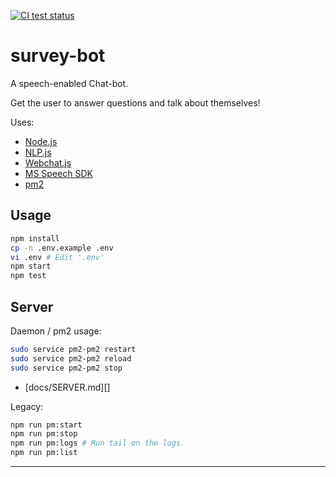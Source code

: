 
[![CI test status][gh-badge]][gh-link]

# survey-bot

A speech-enabled Chat-bot.

Get the user to answer questions and talk about themselves!

Uses:

* [Node.js][]
* [NLP.js][]
* [Webchat.js][]
* [MS Speech SDK][speech-sdk]
* [pm2][]

## Usage

```sh
npm install
cp -n .env.example .env
vi .env # Edit '.env'
npm start
npm test
```

## Server

Daemon / pm2 usage:

```sh
sudo service pm2-pm2 restart
sudo service pm2-pm2 reload
sudo service pm2-pm2 stop
```

* [docs/SERVER.md][]

Legacy:

```sh
npm run pm:start
npm run pm:stop
npm run pm:logs # Run tail on the logs.
npm run pm:list
```

---
<!-- © 2021 Nick Freear. -->

[node.js]: https://nodejs.org/
  "Node.js® is a JavaScript runtime built on Chrome's V8 JavaScript engine."
[nlp.js]: https://github.com/axa-group/nlp.js
  "'NLP.js' is a general natural language utility for Node.js"
[webchat.js]: https://github.com/microsoft/BotFramework-WebChat/releases/tag/v4.13.0
  "Bot Framework Web Chat Javascript component"
[speech-sdk]: https://github.com/microsoft/cognitive-services-speech-sdk-js
  "Microsoft Cognitive Services Speech SDK for JavaScript"
[speech-cdn]: https://jsdelivr.com/package/npm/microsoft-cognitiveservices-speech-sdk?path=distrib%2Fbrowser
[speech-raw]: https://aka.ms/csspeech/jsbrowserpackageraw
  "Via: github.com/Azure-Samples/cognitive-services-speech-sdk/.."
[pm2]: https://pm2.keymetrics.io/docs/usage/process-management/
  "PM2 is a daemon process manager that will help you manage and keep your application online 24/7."

[gh-badge]: https://github.com/nfreear/survey-bot/actions/workflows/node.js.yml/badge.svg
[gh-link]: https://github.com/nfreear/survey-bot/actions "Test status ~ 'Node.js CI'"
